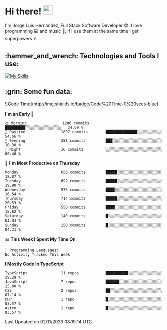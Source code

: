 <h1 align="left">
 <abc>
  <br>Hi there! <img src="https://user-images.githubusercontent.com/42378118/110234147-e3259600-7f4e-11eb-95be-0c4047144dea.gif" width="30"><br>
 </abc>
</h1>

I'm Jorge Luis Hernández, Full Stack Software Developer :sunglasses:. I love programming :computer: and music :musical_score:, if I use them at the same time I get superpowers :zap:. 


<h2 align="left">:hammer_and_wrench: Technologies and Tools I use:</h2>

[![My Skills](https://skillicons.dev/icons?i=js,ts,html,css,py,vue,react,next,nest,postgres,mysql)](https://skillicons.dev)

<h2 align="left">:grin: Some fun data:</h2>
<!--START_SECTION:waka-->
![Code Time](http://img.shields.io/badge/Code%20Time-0%20secs-blue)

**I'm an Early 🐤** 

```text
🌞 Morning                1206 commits        █████████░░░░░░░░░░░░░░░░   34.69 % 
🌆 Daytime                1897 commits        ██████████████░░░░░░░░░░░   54.56 % 
🌃 Evening                358 commits         ███░░░░░░░░░░░░░░░░░░░░░░   10.30 % 
🌙 Night                  16 commits          ░░░░░░░░░░░░░░░░░░░░░░░░░   00.46 % 
```
📅 **I'm Most Productive on Thursday** 

```text
Monday                   656 commits         █████░░░░░░░░░░░░░░░░░░░░   18.87 % 
Tuesday                  692 commits         █████░░░░░░░░░░░░░░░░░░░░   19.90 % 
Wednesday                575 commits         ████░░░░░░░░░░░░░░░░░░░░░   16.54 % 
Thursday                 714 commits         █████░░░░░░░░░░░░░░░░░░░░   20.53 % 
Friday                   550 commits         ████░░░░░░░░░░░░░░░░░░░░░   15.82 % 
Saturday                 140 commits         █░░░░░░░░░░░░░░░░░░░░░░░░   04.03 % 
Sunday                   150 commits         █░░░░░░░░░░░░░░░░░░░░░░░░   04.31 % 
```


📊 **This Week I Spent My Time On** 

```text
💬 Programming Languages: 
No Activity Tracked This Week
```

**I Mostly Code in TypeScript** 

```text
TypeScript               11 repos            ██████████░░░░░░░░░░░░░░░   39.29 % 
JavaScript               7 repos             ██████░░░░░░░░░░░░░░░░░░░   25.00 % 
CSS                      2 repos             ██░░░░░░░░░░░░░░░░░░░░░░░   07.14 % 
PHP                      1 repo              █░░░░░░░░░░░░░░░░░░░░░░░░   03.57 % 
Astro                    1 repo              █░░░░░░░░░░░░░░░░░░░░░░░░   03.57 % 
```




 Last Updated on 02/11/2023 08:19:14 UTC
<!--END_SECTION:waka-->
